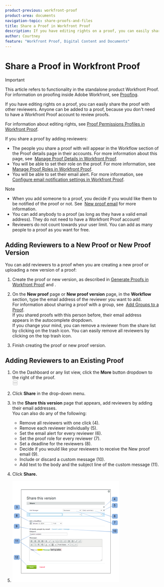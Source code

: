 ```yaml
---
product-previous: workfront-proof
product-area: documents
navigation-topic: share-proofs-and-files
title: Share a Proof in Workfront Proof
description: If you have editing rights on a proof, you can easily share the proof with other reviewers. Anyone can be added to a proof, because you don't need to have a Workfront Proof account to review proofs.
author: Courtney
feature: "Workfront Proof, Digital Content and Documents"
---
```


# Share a Proof in Workfront Proof

>[!IMPORTANT]
>
>This article refers to functionality in the standalone product Workfront Proof. For information on proofing inside Adobe Workfront, see [Proofing](../../../review-and-approve-work/proofing/proofing.md).

If you have editing rights on a proof, you can easily share the proof with other reviewers. Anyone can be added to a proof, because you don't need to have a Workfront Proof account to review proofs.

For information about editing rights, see [Proof Permissions Profiles in Workfront Proof](../../../workfront-proof/wp-acct-admin/account-settings/proof-perm-profiles-in-wp.md).

If you share a proof by adding reviewers:

* The people you share a proof with will appear in the Workflow section of the Proof details page in their accounts. For more information about this page, see&nbsp; [Manage Proof Details in Workfront Proof](../../../workfront-proof/wp-work-proofsfiles/manage-your-work/manage-proof-details.md).
* You will be able to set their role on the proof. For more information, see [Manage Proof Roles in Workfront Proof](../../../workfront-proof/wp-work-proofsfiles/share-proofs-and-files/manage-proof-roles.md).
* You will be able to set their email alert. For more information, see&nbsp; [Configure email notification settings in Workfront Proof](../../../workfront-proof/wp-emailsntfctns/email-alerts/config-email-notification-settings-wp.md).

>[!NOTE]
>
>* When you add someone to a proof, you decide if you would like them to be notified of the proof or not. See&nbsp; [New proof email](../../../workfront-proof/wp-emailsntfctns/proof-notifications-and-reminders/new-proof-email.md) for more information. 
>* You can add anybody to a proof (as long as they have a valid email address). They do not need to have a Workfront Proof account! 
>* Reviewers do not count towards your user limit. You can add as many people to a proof as you want for free. 
>

## Adding Reviewers to a New Proof or New Proof Version

You can add reviewers to a proof when you are creating a new proof or uploading a new version of a proof:

1. Create the proof or new version, as described in [Generate Proofs in Workfront Proof](../../../workfront-proof/wp-work-proofsfiles/create-proofs-and-files/generate-proofs.md) and .
1. On the **New proof**&nbsp;page or **New proof version** page, in the **Workflow** section, type the email address of the reviewer you want to add.  
   For information about sharing a proof with a group, see&nbsp; [Add Groups to a Proof](../../../workfront-proof/wp-mnguserscontacts/groups/add-groups.md).  
   If you shared proofs with this person before, their email address appears in the autocomplete dropdown.  
   If you change your mind, you can remove a reviewer from the share list by clicking on the trash icon. You can easily remove all reviewers by clicking on the top trash icon.

1. Finish creating the proof or new proof version.

## Adding Reviewers to an Existing Proof

1. On the Dashboard or any list view, click the **More** button dropdown to the right of the proof.  
   ![](assets/more-button-small.png)

1. Click **Share** in the drop-down menu.
1. In the **Share this version** page that appears, add reviewers by adding their email addresses.  
   You can also do any of the following:

   * Remove all reviewers with one click (4).
   * Remove each reviewer individually (5).
   * Set the email alert for every reviewer (6).
   * Set the proof role for every reviewer (7).
   * Set a deadline for the reviewers (8).
   * Decide if you would like your reviewers to receive the New proof email (9).
   * Include or discard a custom message (10).
   * Add text to the body and the subject line of the custom message (11).

1. Click **Share.**
1. ![Share_this_version_page.png](assets/share-this-version-page-350x330.png)

&nbsp;
